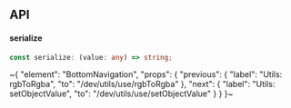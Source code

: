 

## API

#### serialize

```ts
const serialize: (value: any) => string;
```


~{
  "element": "BottomNavigation",
  "props": {
    "previous": {
      "label": "Utils: rgbToRgba",
      "to": "/dev/utils/use/rgbToRgba"
    },
    "next": {
      "label": "Utils: setObjectValue",
      "to": "/dev/utils/use/setObjectValue"
    }
  }
}~
